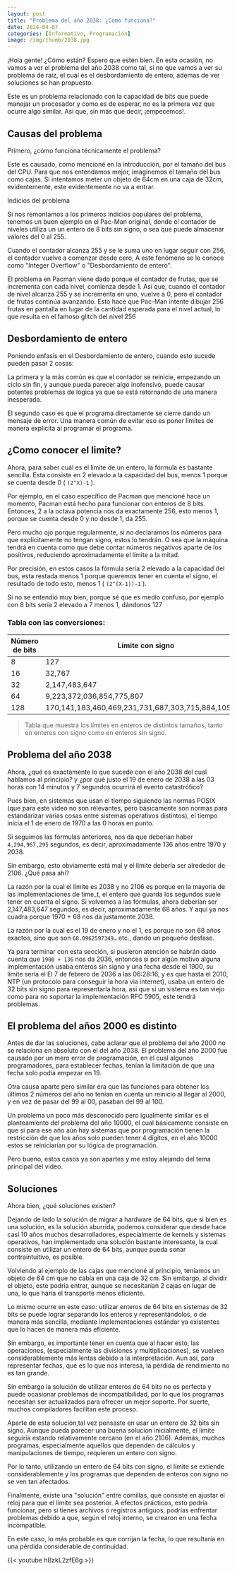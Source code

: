 ```yaml
---
layout: post
title: "Problema del año 2038: ¿Como funciona?"
date: 2024-04-07
categories: [Informativo, Programación]
image: /img/thumb/2038.jpg
---
```


¡Hola gente! ¿Cómo están? Espero que estén bien. En esta ocasión, no vamos a ver el problema del año 2038 como tal, si no que vamos a ver su problema de raiz, el cual es el desbordamiento de entero, ademas de ver soluciones se han propuesto. 

Este es un problema relacionado con la capacidad de bits que puede manejar un procesador y como es de  esperar, no es la primera vez que ocurre algo similar.  Así que, sin más que decir, ¡empecemos!.

## Causas del problema

Primero, ¿cómo funciona técnicamente el problema? 

Este es causado, como mencioné en la introducción, por el tamaño del bus del CPU. Para que nos entendamos  mejor, imaginemos el tamaño del bus como cajas. Si intentamos meter un objeto de 64cm en una caja de 32cm, evidentemente, este evidentemente no va a entrar. 

Indicios del problema

Si nos remontamos a los primeros indicios populares del problema, tenemos un buen ejemplo en el Pac-Man original, donde el contador de niveles utiliza un un entero de 8 bits sin signo, o sea que puede almacenar  valores del 0 al 255.

Cuando el contador alcanza 255 y se le suma uno en lugar seguir con 256, el contador vuelve a comenzar desde cero, A este fenómeno se le conoce como "Integer Overflow" o "Desbordamiento de entero".

El problema en Pacman viene dado porque el contador de frutas, que se incrementa con cada nivel, comienza desde 1. Así que, cuando el contador de nivel alcanza 255 y se incrementa en uno, vuelve a 0, pero el contador de frutas continúa avanzando. Esto hace que Pac-Man intente dibujar 256 frutas en pantalla en lugar de la cantidad esperada para el nivel actual, lo que resulta en el famoso glitch del nivel 256

## Desbordamiento de entero

Poniendo enfasis en el Desbordamiento de entero, cuando esto sucede pueden pasar 2 cosas:

La primera y la más común es que el contador se reinicie, empezando un ciclo sin fin, y aunque pueda parecer algo inofensivo, puede causar potentes problemas de lógica ya que se está retornando de una manera inesperada.

El segundo caso es que el programa directamente se cierre dando un mensaje de error. Una manera común de evitar eso es poner límites de manera explícita al programar el programa.

## ¿Como conocer el limite?

Ahora, para saber cuál es el límite de un entero, la fórmula es bastante sencilla. Esta consiste en 2 elevado a la capacidad del bus, menos 1 porque se cuenta desde 0 ( `(2^X)-1` ).

Por ejemplo, en el caso específico de Pacman que mencioné hace un momento, Pacman está hecho para funcionar con enteros de 8 bits. Entonces, 2 a la octava potencia nos da exactamente 256, esto menos 1, porque se cuenta desde 0 y no desde 1, da 255.

Pero mucho ojo porque regularmente, si no declaramos los números para que explícitamente no tengan signo, estos lo tendrán. O sea que la máquina tendrá en cuenta como que debe contar números negativos aparte de los positivos, reduciendo aproximadamente el límite a la mitad.

Por precisión, en estos casos la fórmula sería 2 elevado a la capacidad del bus, esta restada menos 1 porque queremos tener en cuenta el signo, el resultado de todo esto, menos 1 ( `(2^(X-1))-1` ).

Si no se entendió muy bien, porque sé que es medio confuso, por ejemplo con 8 bits sería 2 elevado a 7 menos 1, dándonos 127

### Tabla con las conversiones:

| Número de bits | Límite con signo                                   | Límite sin signo                                |
|----------------|----------------------------------------------------|--------------------------------------------------|
| 8              | 127                                                | 255                                              |
| 16             | 32,767                                             | 65,535                                           |
| 32             | 2,147,483,647                                      | 4,294,967,295                                    |
| 64             | 9,223,372,036,854,775,807                          | 18,446,744,073,709,551,615                       |
| 128            | 170,141,183,460,469,231,731,687,303,715,884,105,727| 340,282,366,920,938,463,463,374,607,431,768,211,455 |

> Tabla que muestra los límites en enteros de distintos tamaños, tanto en enteros con signo como en enteros sin signo.

## Problema del año 2038

Ahora, ¿qué es exactamente lo que sucede con el año 2038 del cual hablamos al principio? y ¿por qué justo el 19 de enero de 2038 a las 03 horas con 14 minutos y 7 segundos ocurrirá el evento catastrófico?

Pues bien, en sistemas que usan el tiempo siguiendo las normas POSIX (que para este video no son relevantes, pero básicamente son normas para estandarizar varias cosas entre sistemas operativos distintos), el tiempo
inicia el 1 de enero de 1970 a las 0 horas en punto.

Si seguimos las fórmulas anteriores, nos da que deberían haber `4,294,967,295` segundos, es decir, aproximadamente 136 años entre 1970 y 2038.

Sin embargo, esto obviamente está mal y el límite debería ser alrededor de 2106. ¿Qué pasa ahí?

La razón por la cual el límite es 2038 y no 2106 es porque en la mayoría de las implementaciones de time_t, el entero que guarda los segundos suele tener en cuenta el signo. Si volvemos a las fórmulas, ahora deberían ser 2,147,483,647 segundos, es decir, aproximadamente 68 años. Y aquí ya nos cuadra porque 1970 + 68 nos da justamente 2038.

La razón por la cual es el 19 de enero y no el 1, es porque no son 68 años exactos, sino que son `68.0962597349…` etc., dando un pequeño desfase. 

Ya para terminar con esta sección, si pusieron atención se habrán dado cuenta que `1900 + 136` nos da 2036, entonces si por algún motivo alguna implementación usaba enteros sin signo y una fecha desde el 1900, su limite sería el El 7 de febrero de 2036 a las 06:28:16, y es que hasta el 2010, NTP (un protocolo
para conseguir la hora via internet), usaba un entero de 32 bits sin signo para representarla hora, asi que si un sistema es tan viejo como para no soportar la implementación RFC 5905, este tendrá problemas. 

## El problema del años 2000 es distinto

Antes de dar las soluciones, cabe aclarar que el problema del año 2000 no se relaciona en absoluto con el del año 2038. El problema del año 2000 fue causado por un mero error de programación, en el cual algunos programadores, para establecer fechas, tenían la limitación de que una fecha solo podía empezar en 19.

Otra causa aparte pero similar era que las funciones para obtener los últimos 2 números del año no tenían en cuenta un reinicio al llegar al 2000, y en vez de pasar del 99 al 00, pasaban del 99 al 100.

Un problema un poco más desconocido pero igualmente similar es el planteamiento del problema del año 10000, el cual básicamente consiste en que si para ese año aún hay sistemas que por programación tienen la restricción de que los años solo pueden tener 4 dígitos, en el año 10000 estos se reiniciarían por
su lógica de programación.

Pero bueno, estos casos ya son apartes y me estoy alejando del tema principal del video.

## Soluciones

Ahora bien, ¿qué soluciones existen?

Dejando de lado la solución de migrar a hardware de 64 bits, que si bien es una solución, es la solución aburrida, podemos considerar que desde hace casi 10 años muchos desarrolladores, especialmente de kernels y sistemas operativos, han implementado una solución bastante interesante, la cual consiste en utilizar un entero de 64 bits, aunque pueda sonar contraintuitivo, es posible.

Volviendo al ejemplo de las cajas que mencioné al principio, teníamos un objeto de 64 cm que no cabía en una caja de 32 cm. Sin embargo, al dividir el objeto, este podría entrar, aunque se necesitarían 2 cajas en lugar de una, lo que haría el transporte menos eficiente.

Lo mismo ocurre en este caso: utilizar enteros de 64 bits en sistemas de 32 bits se puede lograr separando los enteros y representándolos, o de manera más sencilla, mediante implementaciones estándar ya existentes que lo hacen de manera más eficiente.

Sin embargo, es importante tener en cuenta que al hacer esto, las operaciones, (especialmente las divisiones y multiplicaciones), se vuelven considerablemente más lentas debido a la interpretación. Aun así, para  representar fechas, que es lo que nos interesa, la pérdida de rendimiento no es tan grande.

Sin embargo la solución de utilizar enteros de 64 bits no es perfecta y puede ocasionar problemas de incompatibilidad, por lo que los programas necesitan ser actualizados para ofrecer un mejor soporte. Por suerte, muchos compiladores facilitan este proceso. 

Aparte de esta solución,tal vez pensaste en usar un entero de 32 bits sin signo. Aunque pueda parecer una buena solución inicialmente, el límite seguiría estando relativamente cercano (en el año 2106). Además, muchos programas, especialmente aquellos que dependen de cálculos y manipulaciones de tiempo, requieren un entero con signo.

Por lo tanto, utilizando un entero de 64 bits con signo, el límite se extiende considerablemente y los programas que dependen de enteros con signo no se ven tan afectados.

Finalmente, existe una "solución" entre comillas, que consiste en ajustar el reloj para que el límite sea posterior. A efectos prácticos, esto podría funcionar, pero si tienes archivos o registros antiguos, podrías enfrentar problemas debido a que, según el reloj interno, se crearon en una fecha incompatible.

En este caso, lo más probable es que corrijan la fecha, lo que resultaría en una pérdida considerable de continuidad.

{{< youtube hBzkL2zfE6g >}}
